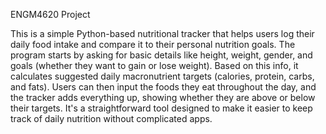 ENGM4620 Project

This is a simple Python-based nutritional tracker that helps users log their daily food intake and compare it to their personal nutrition goals. The program starts by asking for basic details like height, weight, gender, and goals (whether they want to gain or lose weight). Based on this info, it calculates suggested daily macronutrient targets (calories, protein, carbs, and fats). Users can then input the foods they eat throughout the day, and the tracker adds everything up, showing whether they are above or below their targets. It's a straightforward tool designed to make it easier to keep track of daily nutrition without complicated apps.
